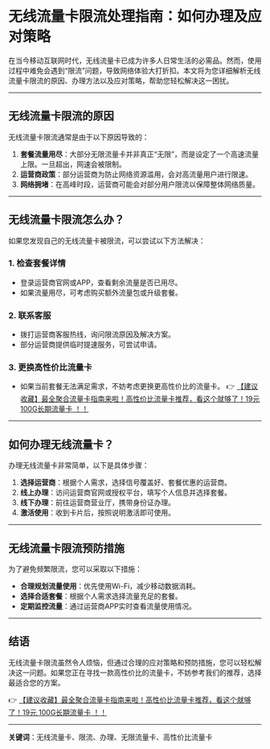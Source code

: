 # 无线流量卡限流处理指南：如何办理及应对策略

在当今移动互联网时代，无线流量卡已成为许多人日常生活的必需品。然而，使用过程中难免会遇到“限流”问题，导致网络体验大打折扣。本文将为您详细解析无线流量卡限流的原因、办理方法以及应对策略，帮助您轻松解决这一困扰。

---

## 无线流量卡限流的原因

无线流量卡限流通常是由于以下原因导致的：

1. **套餐流量用尽**：大部分无限流量卡并非真正“无限”，而是设定了一个高速流量上限。一旦超出，网速会被限制。
2. **运营商政策**：部分运营商为防止网络资源滥用，会对高流量用户进行限速。
3. **网络拥堵**：在高峰时段，运营商可能会对部分用户限流以保障整体网络质量。

---

## 无线流量卡限流怎么办？

如果您发现自己的无线流量卡被限流，可以尝试以下方法解决：

### 1. **检查套餐详情**
   - 登录运营商官网或APP，查看剩余流量是否已用尽。
   - 如果流量用尽，可考虑购买额外流量包或升级套餐。

### 2. **联系客服**
   - 拨打运营商客服热线，询问限流原因及解决方案。
   - 部分运营商提供临时提速服务，可尝试申请。

### 3. **更换高性价比流量卡**
   - 如果当前套餐无法满足需求，不妨考虑更换更高性价比的流量卡。
   👉 [【建议收藏】最全聚合流量卡指南来啦！高性价比流量卡推荐，看这个就够了！19元 100G长期流量卡 ！！](https://bit.ly/Liuliangka)

---

## 如何办理无线流量卡？

办理无线流量卡非常简单，以下是具体步骤：

1. **选择运营商**：根据个人需求，选择信号覆盖好、套餐优惠的运营商。
2. **线上办理**：访问运营商官网或授权平台，填写个人信息并选择套餐。
3. **线下办理**：前往运营商营业厅，携带身份证办理。
4. **激活使用**：收到卡片后，按照说明激活即可使用。

---

## 无线流量卡限流预防措施

为了避免频繁限流，您可以采取以下措施：

- **合理规划流量使用**：优先使用Wi-Fi，减少移动数据消耗。
- **选择合适套餐**：根据个人需求选择流量充足的套餐。
- **定期监控流量**：通过运营商APP实时查看流量使用情况。

---

## 结语

无线流量卡限流虽然令人烦恼，但通过合理的应对策略和预防措施，您可以轻松解决这一问题。如果您正在寻找一款高性价比的流量卡，不妨参考我们的推荐，选择最适合您的方案。

👉 [【建议收藏】最全聚合流量卡指南来啦！高性价比流量卡推荐，看这个就够了！19元 100G长期流量卡 ！！](https://bit.ly/Liuliangka)

---

**关键词**：无线流量卡、限流、办理、无限流量卡、高性价比流量卡